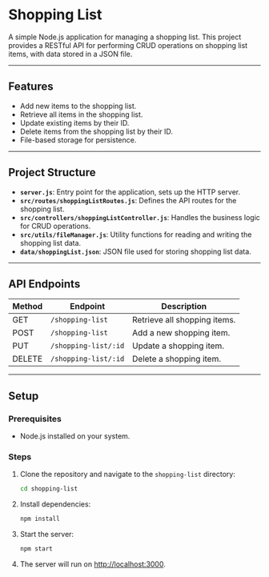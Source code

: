 # Shopping List

A simple Node.js application for managing a shopping list. This project provides a RESTful API for performing CRUD operations on shopping list items, with data stored in a JSON file.

---

## Features

- Add new items to the shopping list.
- Retrieve all items in the shopping list.
- Update existing items by their ID.
- Delete items from the shopping list by their ID.
- File-based storage for persistence.

---

## Project Structure

- **`server.js`**: Entry point for the application, sets up the HTTP server.
- **`src/routes/shoppingListRoutes.js`**: Defines the API routes for the shopping list.
- **`src/controllers/shoppingListController.js`**: Handles the business logic for CRUD operations.
- **`src/utils/fileManager.js`**: Utility functions for reading and writing the shopping list data.
- **`data/shoppingList.json`**: JSON file used for storing shopping list data.

---

## API Endpoints

| Method | Endpoint              | Description                  |
| ------ | --------------------- | ---------------------------- |
| GET    | `/shopping-list`      | Retrieve all shopping items. |
| POST   | `/shopping-list`      | Add a new shopping item.     |
| PUT    | `/shopping-list/:id`  | Update a shopping item.      |
| DELETE | `/shopping-list/:id`  | Delete a shopping item.      |

---

## Setup

### Prerequisites

- Node.js installed on your system.

### Steps

1. Clone the repository and navigate to the `shopping-list` directory:
   ```bash
   cd shopping-list
   ```

2. Install dependencies:
   ```bash
   npm install
   ```

3. Start the server:
   ```bash
   npm start
   ```

4. The server will run on [http://localhost:3000](http://localhost:3000).
